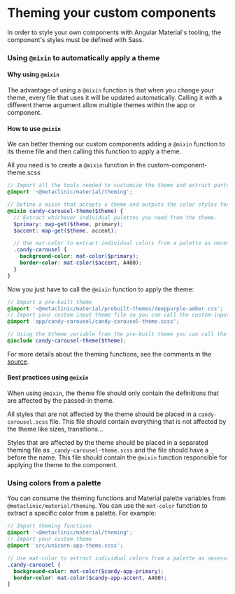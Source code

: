 # Theming your custom components
In order to style your own components with Angular Material's tooling, the component's styles must be defined with Sass.

### Using `@mixin` to automatically apply a theme

#### Why using `@mixin`
The advantage of using a `@mixin` function is that when you change your theme, every file that uses it will be updated automatically.
Calling it with a different theme argument allow multiple themes within the app or component.

#### How to use `@mixin`
We can better theming our custom components adding a `@mixin` function to its theme file and then calling this function to apply a theme.

All you need is to create a `@mixin` function in the custom-component-theme.scss

```scss
// Import all the tools needed to customize the theme and extract parts of it
@import '~@metaclinic/material/theming';

// Define a mixin that accepts a theme and outputs the color styles for the component.
@mixin candy-carousel-theme($theme) {
  // Extract whichever individual palettes you need from the theme.
  $primary: map-get($theme, primary);
  $accent: map-get($theme, accent);

  // Use mat-color to extract individual colors from a palette as necessary.
  .candy-carousel {
    background-color: mat-color($primary);
    border-color: mat-color($accent, A400);
  }
}
```
Now you just have to call the `@mixin` function to apply the theme:

```scss
// Import a pre-built theme
@import '~@metaclinic/material/prebuilt-themes/deeppurple-amber.css';
// Import your custom input theme file so you can call the custom-input-theme function
@import 'app/candy-carousel/candy-carousel-theme.scss';

// Using the $theme variable from the pre-built theme you can call the theming function
@include candy-carousel-theme($theme);
```

For more details about the theming functions, see the comments in the
[source](https://github.com/angular/material2/blob/master/src/lib/core/theming/_theming.scss).

#### Best practices using `@mixin`
When using `@mixin`, the theme file should only contain the definitions that are affected by the passed-in theme.

All styles that are not affected by the theme should be placed in a `candy-carousel.scss` file. This file should contain everything that is not affected by the theme like sizes, transitions...

Styles that are affected by the theme should be placed in a separated theming file as `_candy-carousel-theme.scss` and the file should have a `_` before the name. This file should contain the `@mixin` function responsible for applying the theme to the component.


### Using colors from a palette
You can consume the theming functions and Material palette variables from `@metaclinic/material/theming`.
You can use the `mat-color` function to extract a specific color from a palette. For example:

```scss
// Import theming functions
@import '~@metaclinic/material/theming';
// Import your custom theme
@import 'src/unicorn-app-theme.scss';

// Use mat-color to extract individual colors from a palette as necessary.
.candy-carousel {
  background-color: mat-color($candy-app-primary);
  border-color: mat-color($candy-app-accent, A400);
}
```
